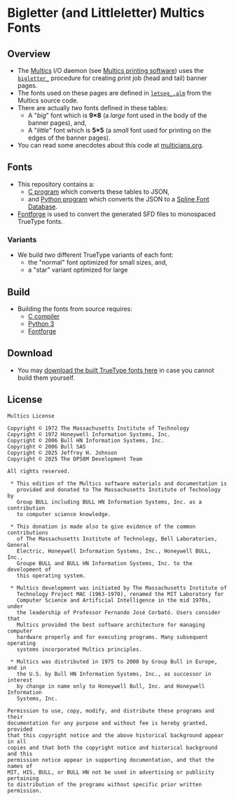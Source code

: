 <!-- SPDX-License-Identifier: Multics -->
<!-- Copyright (c) 1972 Massachusetts Institute of Technology -->
<!-- Copyright (c) 1972 Honeywell Information Systems, Inc. -->
<!-- Copyright (c) 2006 Bull HN Information Systems, Inc. -->
<!-- Copyright (c) 2006 Bull SAS -->
<!-- Copyright (c) 2025 Jeffrey H. Johnson -->
<!-- Copyright (c) 2025 The DPS8M Development Team -->
<!-- scspell-id: 9c26b4ce-9415-11f0-9013-80ee73e9b8e7 -->
# Bigletter (and Littleletter) Multics Fonts

## Overview

* The [Multics](https://swenson.org/multics_wiki/) I/O daemon (see
  [Multics printing software](https://multicians.org/printer.html)) uses the
  [`bigletter_`](https://dps8m.gitlab.io/sb/MR12.8/library_dir_dir/system_library_standard/source/bound_printing_cmds_.s.archive/bigletter_.pl1.html) procedure for creating print job (head and tail) banner pages.
* The fonts used on these pages are defined in
  [`letseg_.alm`](https://dps8m.gitlab.io/sb/MR12.8/library_dir_dir/system_library_standard/source/bound_printing_cmds_.s.archive/letseg_.alm.html) from the Multics source code.
* There are actually *two* fonts defined in these tables:
  * A "*big*" font which is **9×8** (a *large* font used in the body of the banner pages), and,
  * A "*little*" font which is **5×5** (a *small* font used for printing on the edges of the banner pages).
* You can read some anecdotes about this code at [multicians.org](https://multicians.org/bigletter_.html).

## Fonts

* This repository contains a:
  * [C program](makefont.c) which converts these tables to JSON,
  * and [Python program](makefont.py) which converts the JSON to a [Spline Font Database](https://github.com/fontforge/fontforge/blob/master/fontforge/sfd.c).
* [Fontforge](https://fontforge.org/) is used to convert the generated SFD files to monospaced TrueType fonts.

### Variants

* We build *two* different TrueType variants of each font:
  * the "normal" font optimized for small sizes, and,
  * a "star" variant optimized for large

## Build

* Building the fonts from source requires:
  * [C compiler](https://gcc.gnu.org/)
  * [Python 3](https://www.python.org/)
  * [Fontforge](https://fontforge.org/)

## Download

* You may [download the built TrueType fonts here](TrueType) in case you
  cannot build them yourself.

## License

```
Multics License

Copyright © 1972 The Massachusetts Institute of Technology
Copyright © 1972 Honeywell Information Systems, Inc.
Copyright © 2006 Bull HN Information Systems, Inc.
Copyright © 2006 Bull SAS
Copyright © 2025 Jeffrey H. Johnson
Copyright © 2025 The DPS8M Development Team

All rights reserved.

 * This edition of the Multics software materials and documentation is
   provided and donated to The Massachusetts Institute of Technology by
   Group BULL including BULL HN Information Systems, Inc. as a contribution
   to computer science knowledge.

 * This donation is made also to give evidence of the common contributions
   of The Massachusetts Institute of Technology, Bell Laboratories, General
   Electric, Honeywell Information Systems, Inc., Honeywell BULL, Inc.,
   Groupe BULL and BULL HN Information Systems, Inc. to the development of
   this operating system.

 * Multics development was initiated by The Massachusetts Institute of
   Technology Project MAC (1963-1970), renamed the MIT Laboratory for
   Computer Science and Artificial Intelligence in the mid 1970s, under
   the leadership of Professor Fernando José Corbató. Users consider that
   Multics provided the best software architecture for managing computer
   hardware properly and for executing programs. Many subsequent operating
   systems incorporated Multics principles.

 * Multics was distributed in 1975 to 2000 by Group Bull in Europe, and in
   the U.S. by Bull HN Information Systems, Inc., as successor in interest
   by change in name only to Honeywell Bull, Inc. and Honeywell Information
   Systems, Inc.

Permission to use, copy, modify, and distribute these programs and their
documentation for any purpose and without fee is hereby granted, provided
that this copyright notice and the above historical background appear in all
copies and that both the copyright notice and historical background and this
permission notice appear in supporting documentation, and that the names of
MIT, HIS, BULL, or BULL HN not be used in advertising or publicity pertaining
to distribution of the programs without specific prior written permission.
```
